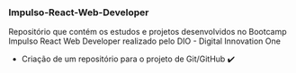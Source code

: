 ### Impulso-React-Web-Developer

Repositório que contém os estudos e projetos desenvolvidos no Bootcamp Impulso React Web Developer realizado pelo DIO - Digital Innovation One

- Criação de um repositório para o projeto de Git/GitHub :heavy_check_mark:
